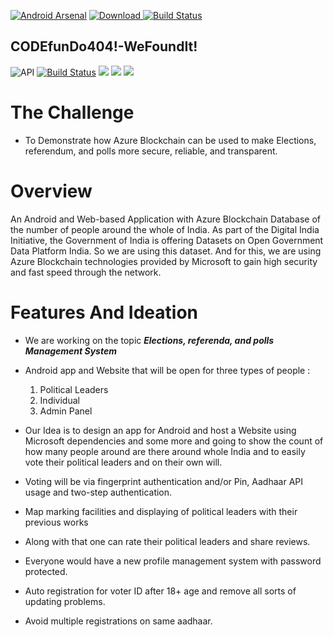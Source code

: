 [![Android Arsenal](https://img.shields.io/badge/Android%20Arsenal-Finger%20Print%20Auth%20Helper-brightgreen.svg?style=flat)](https://android-arsenal.com/details/1/4493) [ ![Download](https://api.bintray.com/packages/multidots/md-maven/fingerprint-auth/images/download.svg) ](https://bintray.com/multidots/md-maven/fingerprint-auth/_latestVersion) [![Build Status](https://travis-ci.org/multidots/android-fingerprint-authentication.svg?branch=master)](https://travis-ci.org/multidots/android-fingerprint-authentication)
## CODEfunDo404!-WeFoundIt!

 ![API](https://img.shields.io/badge/API-17%2B-blue.svg?style=flat)
 [![Build Status](https://travis-ci.org/googlesamples/google-services.svg?branch=master)](https://travis-ci.org/googlesamples/google-services)
 ![](https://img.shields.io/badge/-Java-brightgreen.svg)
 ![](https://img.shields.io/badge/-XML-blue.svg)
 ![](https://img.shields.io/badge/Android%20SDK%20Version-28.0.0-brightgreen.svg)
 
 # The Challenge
 - To Demonstrate how Azure Blockchain can be used to make Elections, referendum, and polls more secure, reliable, and transparent.

 # Overview
  An Android and Web-based Application with Azure Blockchain Database of the number of people around the whole of India. As part of the Digital India Initiative, the Government of India is offering Datasets on Open Government Data Platform India. So we are using this dataset. And for this, we are using Azure Blockchain technologies provided by Microsoft to gain high security and fast speed through the network.
  
  # Features And Ideation
  - We are working on the topic ***Elections, referenda, and polls Management System***
  
  - Android app and Website that will be open for three types of people :
    1) Political Leaders
    2)  Individual
    3)  Admin Panel
    
  - Our Idea is to design an app for Android and host a Website using Microsoft dependencies and some more and going to show the count       of how many people around are there around whole India and to easily vote their political leaders and on their own will.

  - Voting will be via fingerprint authentication and/or Pin, Aadhaar API usage and two-step authentication.
 
  - Map marking facilities and displaying of political leaders with their previous works
 
  - Along with that one can rate their political leaders and share reviews.
 
  - Everyone would have a new profile management system with password protected.
 
  - Auto registration for voter ID after 18+ age and remove all sorts of updating problems.
 
  - Avoid multiple registrations on same aadhaar.
  
